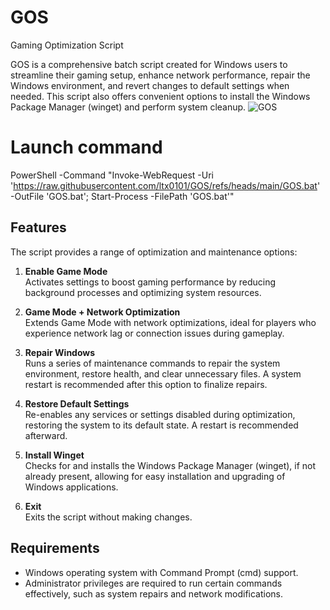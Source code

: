 # GOS
Gaming Optimization Script

GOS is a comprehensive batch script created for Windows users to streamline their gaming setup, enhance network performance, repair the Windows environment, and revert changes to default settings when needed. This script also offers convenient options to install the Windows Package Manager (winget) and perform system cleanup.
![GOS](https://github.com/user-attachments/assets/41bce2c9-08f8-420d-95ae-63a1702abfa8)

# Launch command

PowerShell -Command "Invoke-WebRequest -Uri 'https://raw.githubusercontent.com/ltx0101/GOS/refs/heads/main/GOS.bat' -OutFile 'GOS.bat'; Start-Process -FilePath 'GOS.bat'"


## Features

The script provides a range of optimization and maintenance options:

1. **Enable Game Mode**  
   Activates settings to boost gaming performance by reducing background processes and optimizing system resources.

2. **Game Mode + Network Optimization**  
   Extends Game Mode with network optimizations, ideal for players who experience network lag or connection issues during gameplay.

3. **Repair Windows**  
   Runs a series of maintenance commands to repair the system environment, restore health, and clear unnecessary files. A system restart is recommended after this option to finalize repairs.

4. **Restore Default Settings**  
   Re-enables any services or settings disabled during optimization, restoring the system to its default state. A restart is recommended afterward.

5. **Install Winget**  
   Checks for and installs the Windows Package Manager (winget), if not already present, allowing for easy installation and upgrading of Windows applications.

6. **Exit**  
   Exits the script without making changes.

## Requirements

- Windows operating system with Command Prompt (cmd) support.
- Administrator privileges are required to run certain commands effectively, such as system repairs and network modifications.
